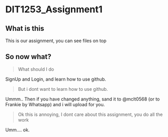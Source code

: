 # DIT1253_Assignment1

## What is this
This is our assignment, you can see files on top

## So now what?
> What should I do  

SignUp and Login, and learn how to use github.

> But i dont want to learn how to use github.  

Ummm.. Then if you have changed anything, sand it to @mclt0568 (or to Frankie by Whatsapp) and i will upload for you.

> Ok this is annoying, I dont care about this assignment, you do all the work  

Umm.... ok.
